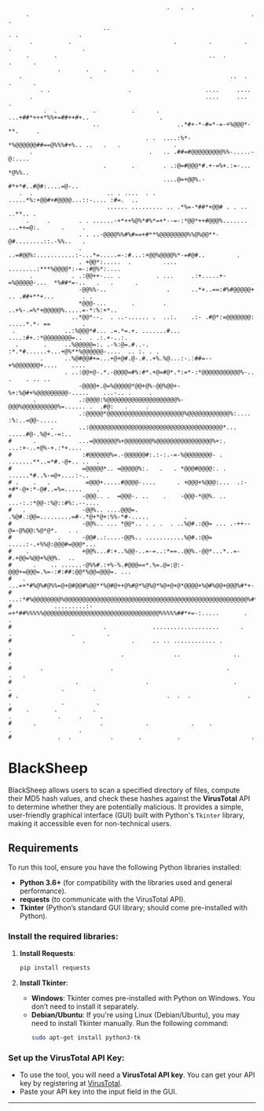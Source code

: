 ```plaintext
                                             .   .  .                                               
     .                                                               .                .             
                           ..                                          . .                 .        
      .          .                             .         .         .       .                    .   
     .       .                                           ..  .        .      .                       
              .       .    .       .      .                                                         
   .                   .                                       ..  .        .      .                
         . .                      .                     ....     ....                               
      .                                                 ....     ...   .                             
          .  .          .          .      .      ...+##*+++*%%+=##++#+..                    .       
                        ..                      ..*#+-*-#=*-=-+%@@@*-**.     .                       
                                       . .  ....:%*-*%@@@@@@##==@%%%#+%.. ..   .   .               .
      .                                 .   .. .##=#@@@@@@@@@%%-.....-@:....                    
                           .       .        . .:@=#@@@*#.+-=%+.:=-... *@%%..                        
                                            ....@=+@@%.-#*+*#..#@#:....=@-..                        
   .  .                     .. . ....  . . .....*%:+@@#+#@@@@...::-.... :#=.  ..                    
                            ...... ......... .. .*%=-*##*+@@# . . ..    ..**.. .                    
     .     .        . . ......-+*++%@%*#%*=+*--=-:*@@*++#@@@%....... ...++=@:.      .     .         
                    . . ..-@@@@%%#%#==+#**%@@@@@@@@%%@%@@**-@#........::.-%%..   .               
                    . ..=#@@%:...........:-...*=.....=-:#...:+@@%@@@@%*-=#@#..         .            
                    . +@@*:.....  .         ....    ........:***%@@@@*:-=-:#@%*:....                
      .           . .:@@++-... .          . ...     .:+.....+-=%@@@@@-...  *%##*=-..   .   .      . 
                    -@@%%-..                 .      ..*+..==:#%#@@@@@+ .. .##+**+...        . .     
                    *@@@-...       .        .        ..+%-.=%*+@@@@@%.....=-*:%:+*..                
                  ..*@@*--.  . ..-...... .  ..:.    .:- .#@*:=@@@@@@@: .....*.*- ==         .       
 .              ..:%@@@*#... .=.*=.+. .......#... ....:#+.:*@@@@@@@@=..  . .:.+-..:.                
  .       .     ..%@@@@@=:. .-%:@=.#..-. :*.*#......+...+@%**%@@@@@@-....  .. :. . .                
         .      ..%@#@@#+=...+@+@#.@-.#..+%.%@...:-.:##=--+%@@@@@@@+....    ....                    
                . ..:@@+@-.*.-@@@@=#%:#*.+@=#@*.*:=*-:*@@@@@@@@@@@%-.. .    . .. ..                  
                    -@@@@+.@=%@@@@@*@@+@%-@@%@@+-%+:%@#+%@@@@@@@@@-.....    ...-.. .     .          
       .            .:@@@@:%@@@@@@@@@@@@@@@@@@@@%-@@@%@@@@@@@@@@%=...... .  .#@:   .     .          
                    .:@@@@@*@@@@@@@@@@@@@@@@@@@@@@%@@@@@@@@@@@@%:.... :%:..=@@-.....                
            .       ..:@@@@@@@@@@@@@@@@@@@@@@@@@@@@@@@@@@@@@@*... .....#@-.%@+.-=:..                
#      .            ...=@@@@@@@%+@@@@@@@@%@@@@@@@@@@@@@@@@%+:.  ...:+-..+@%-+.:*+....                
#                    :#@@@@@@%=.-@@@@@@#:.:-:.-=-%@@@@@@@@- . .......**..=*#.-@+.. ..  .              
#                    =@@@@@*.. =@@@@@%:.   .   . *@@@#@@@@:. .  ......*#..%-=@+....:-..               
# .    .   .          =@@@+.....#@@@@-....      . +@@@+%@@@:...  .:-+#*-@+:*-@#..=%=.....    .        
#                    -@@@.. .  =@@@-. ..    .    -@@@-*@@%. .. ...-:.:*@@-:%@::#%:.--....            
#   .                -@@%.. ....@@@=.            .%@#.:@@=.........=#-.*@+*@+:%%-*#-.....          . 
#                    -@@%.. ... *@@*.. . . .  . ..%@#.:@@= ... .-++--@=-@%@@:%@*@*.   . .            
#             .      -@@#..:....-@@%.. ...........%@#.:@@= .....:-.+%%@:@@@#=@@@*...                   
#    .               +@@%...#:+..%@@-..=-=..:*==..@@%.-@@*...*..=-#.+@@=%@@+%@@%.  ..                
#      .    .. ......-@%%#.:+%-%.#@@@==*.%=.@=:@:-@@@+=@@@=.%=-:#:##:@@*%@@=@@@=. ...                
#   .         ...=+*#%@%#@%%=@+@#@@#%@@**%@#@++@%#@*%@%@*%@+@+@*@@@@+%@#%@@+@@@%#*+-.                
#            ...:*#%@@@@@@@@%@@@@@@@@@@@@@@@@@@@@@@@@@@@@@@@@@@@@@@@@@@@@@@@@@@@@%#*:                
#            .........:-=+*##%%%%%@@@@@@@@@@@@@@@@@@@@@@@@@@@@@@@@@%%%%%##*+=-:.....       .    .    
#                          .             ...................      .     .                 .         .
#                    .             .     .. .. ............ .                                 .      
#                               .              ..               ..                       .           
#        .                   .                                .                      .   .           
#                  .                   .                        .           .              .        .
# .                                          .  .  .                .  .              .         .    
#    .       .          .                                                 .             .     .     .
#      .                  .            .            .    .                 .                   .     
#             .  .           .       .          .                    .  
```




# **BlackSheep**

BlackSheep allows users to scan a specified directory of files, compute their MD5 hash values, and check these hashes against the **VirusTotal** API to determine whether they are potentially malicious. It provides a simple, user-friendly graphical interface (GUI) built with Python's `Tkinter` library, making it accessible even for non-technical users.

## **Requirements**

To run this tool, ensure you have the following Python libraries installed:

- **Python 3.6+** (for compatibility with the libraries used and general performance).
- **requests** (to communicate with the VirusTotal API).
- **Tkinter** (Python’s standard GUI library; should come pre-installed with Python).

### Install the required libraries:

1. **Install Requests**:
   ```bash
   pip install requests
   ```

2. **Install Tkinter**:
   - **Windows**: Tkinter comes pre-installed with Python on Windows. You don’t need to install it separately.
   - **Debian/Ubuntu**:
     If you're using Linux (Debian/Ubuntu), you may need to install Tkinter manually. Run the following command:
     ```bash
     sudo apt-get install python3-tk
     ```

### Set up the **VirusTotal API Key**:
- To use the tool, you will need a **VirusTotal API key**. You can get your API key by registering at [VirusTotal](https://www.virustotal.com/).
- Paste your API key into the input field in the GUI.

---

